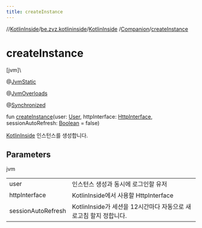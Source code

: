 ```yaml
---
title: createInstance
---
```

//[KotlinInside](../../../../index.html)/[be.zvz.kotlininside](../../index.html)/[KotlinInside](../index.html)
/[Companion](index.html)/[createInstance](create-instance.html)

# createInstance

[jvm]\

@[JvmStatic](https://kotlinlang.org/api/latest/jvm/stdlib/kotlin.jvm/-jvm-static/index.html)

@[JvmOverloads](https://kotlinlang.org/api/latest/jvm/stdlib/kotlin.jvm/-jvm-overloads/index.html)

@[Synchronized](https://kotlinlang.org/api/latest/jvm/stdlib/kotlin.jvm/-synchronized/index.html)

fun [createInstance](create-instance.html)(user: [User](../../../be.zvz.kotlininside.session.user/-user/index.html),
httpInterface: [HttpInterface](../../../be.zvz.kotlininside.http/-http-interface/index.html),
sessionAutoRefresh: [Boolean](https://kotlinlang.org/api/latest/jvm/stdlib/kotlin/-boolean/index.html) = false)

[KotlinInside](../index.html) 인스턴스를 생성합니다.

## Parameters

jvm

| | |
|---|---|
| user | 인스턴스 생성과 동시에 로그인할 유저 |
| httpInterface | KotlinInside에서 사용할 HttpInterface |
| sessionAutoRefresh | KotlinInside가 세션을 12시간마다 자동으로 새로고침 할지 정합니다. |




